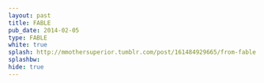 ```yaml
---
layout: past
title: FABLE
pub_date: 2014-02-05
type: FABLE
white: true
splash: http://mmothersuperior.tumblr.com/post/161484929665/from-fable
splashbw:
hide: true
---
```




